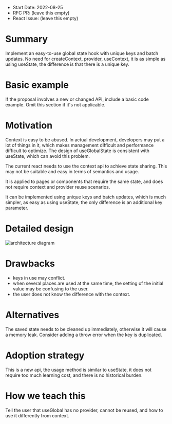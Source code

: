 - Start Date: 2022-08-25
- RFC PR: (leave this empty)
- React Issue: (leave this empty)

# Summary

Implement an easy-to-use global state hook with unique keys and batch updates. No need for createContext, provider, useContext, it is as simple as using useState, the difference is that there is a unique key.

# Basic example

If the proposal involves a new or changed API, include a basic code example.
Omit this section if it's not applicable.

# Motivation

Context is easy to be abused. In actual development, developers may put a lot of things in it, which makes management difficult and performance difficult to optimize. The design of useGlobalState is consistent with useState, which can avoid this problem.

The current react needs to use the context api to achieve state sharing. This may not be suitable and easy in terms of semantics and usage.

It is applied to pages or components that require the same state, and does not require context and provider reuse scenarios.

It can be implemented using unique keys and batch updates, which is much simpler, as easy as using useState, the only difference is an additional key parameter.

# Detailed design

![architecture diagram](https://bojuematerial-prudcut-public.oss-cn-guangzhou.aliyuncs.com/fdsafdsfdggfhfhgfgds.png)

# Drawbacks
  
- keys in use may conflict.
- when several places are used at the same time, the setting of the initial value may be confusing to the user.
- the user does not know the difference with the context.

# Alternatives

The saved state needs to be cleaned up immediately, otherwise it will cause a memory leak. Consider adding a throw error when the key is duplicated.

# Adoption strategy

This is a new api, the usage method is similar to useState, it does not require too much learning cost, and there is no historical burden.

# How we teach this

Tell the user that useGlobal has no provider, cannot be reused, and how to use it differently from context.
